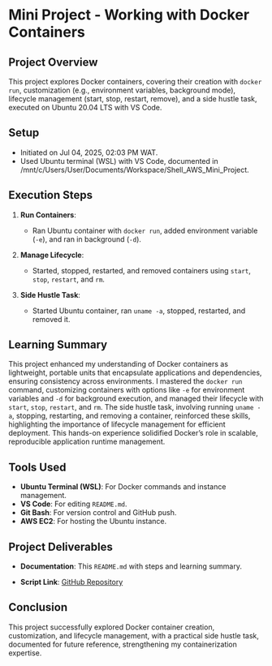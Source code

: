 # Mini Project - Working with Docker Containers

## Project Overview
This project explores Docker containers, covering their creation with `docker run`, customization (e.g., environment variables, background mode), lifecycle management (start, stop, restart, remove), and a side hustle task, executed on Ubuntu 20.04 LTS with VS Code.

## Setup
- Initiated on Jul 04, 2025, 02:03 PM WAT.
- Used Ubuntu terminal (WSL) with VS Code, documented in /mnt/c/Users/User/Documents/Workspace/Shell_AWS_Mini_Project.

## Execution Steps
1. **Run Containers**:
   - Ran Ubuntu container with `docker run`, added environment variable (`-e`), and ran in background (`-d`).
   
2. **Manage Lifecycle**:
   - Started, stopped, restarted, and removed containers using `start`, `stop`, `restart`, and `rm`.
   
3. **Side Hustle Task**:
   - Started Ubuntu container, ran `uname -a`, stopped, restarted, and removed it.
   
   

## Learning Summary
This project enhanced my understanding of Docker containers as lightweight, portable units that encapsulate applications and dependencies, ensuring consistency across environments. I mastered the `docker run` command, customizing containers with options like `-e` for environment variables and `-d` for background execution, and managed their lifecycle with `start`, `stop`, `restart`, and `rm`. The side hustle task, involving running `uname -a`, stopping, restarting, and removing a container, reinforced these skills, highlighting the importance of lifecycle management for efficient deployment. This hands-on experience solidified Docker’s role in scalable, reproducible application runtime management.

## Tools Used
- **Ubuntu Terminal (WSL)**: For Docker commands and instance management.
- **VS Code**: For editing `README.md`.
- **Git Bash**: For version control and GitHub push.
- **AWS EC2**: For hosting the Ubuntu instance.

## Project Deliverables
- **Documentation**: This `README.md` with steps and learning summary.

- **Script Link**: [GitHub Repository](https://github.com/westgrin/Shell_AWS_Mini_Project)

## Conclusion
This project successfully explored Docker container creation, customization, and lifecycle management, with a practical side hustle task, documented for future reference, strengthening my containerization expertise.